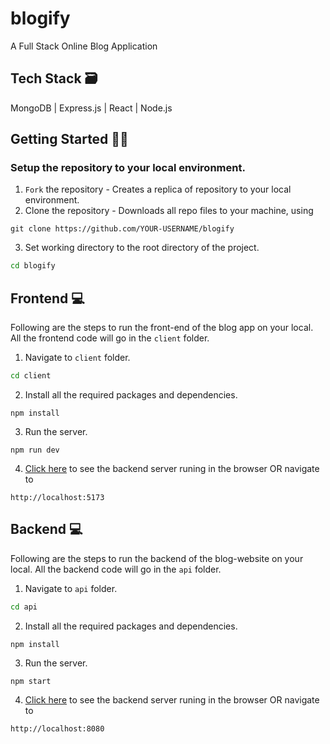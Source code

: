 # blogify
A Full Stack Online Blog Application

## Tech Stack 🗃
MongoDB | Express.js | React | Node.js

##  Getting Started 👨‍💻
### Setup the repository to your local environment.

1. `Fork` the repository  - Creates a replica of repository to your local environment.
2. Clone the repository - Downloads all repo files to your machine, using
  ```git
  git clone https://github.com/YOUR-USERNAME/blogify
  ``` 
3. Set working directory to the root directory of the project.
  ```sh
  cd blogify
  ```

## Frontend 💻

Following are the steps to run the front-end of the blog app on your local. All the frontend code will go in the `client` folder.

1. Navigate to `client` folder.
  ```sh
  cd client
  ```
2. Install all the required packages and dependencies.
  ```node
  npm install
  ```
3. Run the server.
  ```node
  npm run dev
  ```
4. [Click here](http://localhost:5173) to see the backend server runing in the browser OR navigate to
  ```text
  http://localhost:5173
  ```

## Backend 💻

Following are the steps to run the backend of the blog-website on your local. All the backend code will go in the `api` folder.

1. Navigate to `api` folder.
  ```sh
  cd api
  ```
2. Install all the required packages and dependencies.
  ```node
  npm install
  ```
3. Run the server.
  ```node
  npm start
  ```
4. [Click here](http://localhost:8080) to see the backend server runing in the browser OR navigate to
  ```text
  http://localhost:8080
  ```
